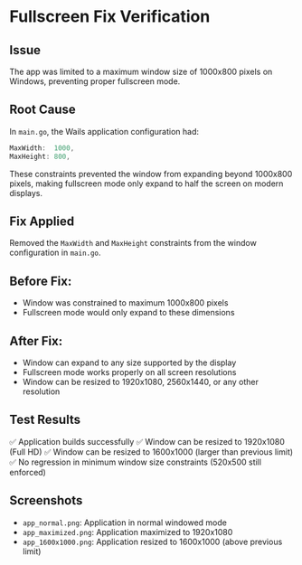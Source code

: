 # Fullscreen Fix Verification

## Issue
The app was limited to a maximum window size of 1000x800 pixels on Windows, preventing proper fullscreen mode.

## Root Cause
In `main.go`, the Wails application configuration had:
```go
MaxWidth:  1000,
MaxHeight: 800,
```

These constraints prevented the window from expanding beyond 1000x800 pixels, making fullscreen mode only expand to half the screen on modern displays.

## Fix Applied
Removed the `MaxWidth` and `MaxHeight` constraints from the window configuration in `main.go`.

## Before Fix:
- Window was constrained to maximum 1000x800 pixels
- Fullscreen mode would only expand to these dimensions

## After Fix:
- Window can expand to any size supported by the display
- Fullscreen mode works properly on all screen resolutions
- Window can be resized to 1920x1080, 2560x1440, or any other resolution

## Test Results
✅ Application builds successfully
✅ Window can be resized to 1920x1080 (Full HD)
✅ Window can be resized to 1600x1000 (larger than previous limit)
✅ No regression in minimum window size constraints (520x500 still enforced)

## Screenshots
- `app_normal.png`: Application in normal windowed mode
- `app_maximized.png`: Application maximized to 1920x1080
- `app_1600x1000.png`: Application resized to 1600x1000 (above previous limit)